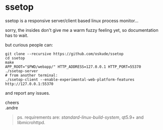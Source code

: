 # ssetop

ssetop is a responsive server/client based linux process monitor…

sorry, the insides don't give me a warm fuzzy feeling yet, so documentation has to wait.

but curious people can:

```
git clone --recursive https://github.com/oskude/ssetop
cd ssetop
make
APP_ROOT="$PWD/webapp/" HTTP_ADDRESS=127.0.0.1 HTTP_PORT=55370 ./ssetop-server
# from another terminal:
./ssetop-client --enable-experimental-web-platform-features http://127.0.0.1:55370
```

and report any issues.

cheers  
.andre

> ps. requirements are: _standard-linux-build-system_, qt5.9+ and libmicrohttpd.
